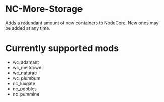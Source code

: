# NC-More-Storage
Adds a redundant amount of new containers to NodeCore.
New ones may be added at any time.
# Currently supported mods
 - wc_adamant
 - wc_meltdown
 - wc_naturae
 - wc_plumbum
 - nc_luxgate
 - nc_pebbles
 - nc_pummine
